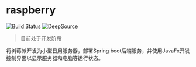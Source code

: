 # raspberry
[![Build Status](https://travis-ci.com/novisfff/raspberry.svg?branch=main)](https://travis-ci.com/novisfff/raspberry) [![DeepSource](https://deepsource.io/gh/novisfff/raspberry.svg/?label=active+issues&show_trend=true)](https://deepsource.io/gh/novisfff/raspberry/?ref=repository-badge)
> 目前处于开发阶段

将树莓派开发为小型日用服务器，部署Spring boot后端服务，并使用JavaFx开发控制界面以显示服务器和电脑等运行状态。
